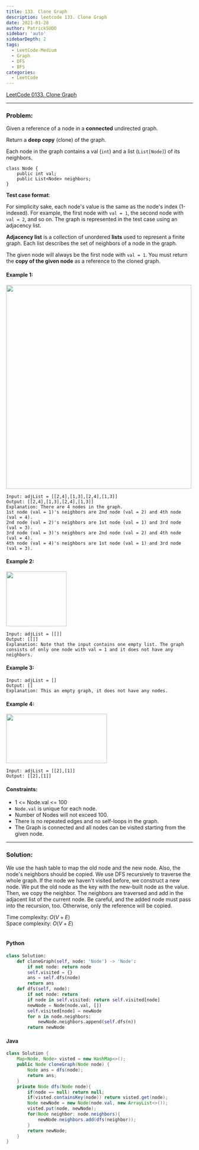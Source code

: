```yaml
---
title: 133. Clone Graph
description: leetcode 133. Clone Graph
date: 2021-01-28
author: PatrickSUDO
sidebar: 'auto'
sidebarDepth: 2
tags: 
  - LeetCode-Medium
  - Graph
  - DFS
  - BFS
categories:
  - LeetCode
---
```

[LeetCode 0133. Clone Graph](https://leetcode.com/problems/clone-graph/)

---
### Problem: <br/>

Given a reference of a node in a **connected** undirected graph.

Return a **deep copy** (clone) of the graph.

Each node in the graph contains a val (`int`) and a list (`List[Node]`) of its neighbors.

    class Node {
        public int val;
        public List<Node> neighbors;
    }
 

**Test case format**:

For simplicity sake, each node's value is the same as the node's index (1-indexed). For example, the first node with `val = 1`, the second node with `val = 2`, and so on. The graph is represented in the test case using an adjacency list.

**Adjacency list** is a collection of unordered **lists** used to represent a finite graph. Each list describes the set of neighbors of a node in the graph.

The given node will always be the first node with `val = 1`. You must return the **copy of the given node** as a reference to the cloned graph.

#### Example 1:
<img alt="" src="https://assets.leetcode.com/uploads/2019/11/04/133_clone_graph_question.png" style="width: 500px; height: 550px;">

    Input: adjList = [[2,4],[1,3],[2,4],[1,3]]
    Output: [[2,4],[1,3],[2,4],[1,3]]
    Explanation: There are 4 nodes in the graph.
    1st node (val = 1)'s neighbors are 2nd node (val = 2) and 4th node (val = 4).
    2nd node (val = 2)'s neighbors are 1st node (val = 1) and 3rd node (val = 3).
    3rd node (val = 3)'s neighbors are 2nd node (val = 2) and 4th node (val = 4).
    4th node (val = 4)'s neighbors are 1st node (val = 1) and 3rd node (val = 3).

#### Example 2:
<img alt="" src="https://assets.leetcode.com/uploads/2020/01/07/graph.png" style="width: 163px; height: 148px;">

    Input: adjList = [[]]
    Output: [[]]
    Explanation: Note that the input contains one empty list. The graph consists of only one node with val = 1 and it does not have any neighbors.

#### Example 3:

    Input: adjList = []
    Output: []
    Explanation: This an empty graph, it does not have any nodes.

#### Example 4:
<img alt="" src="https://assets.leetcode.com/uploads/2020/01/07/graph-1.png" style="width: 272px; height: 133px;">

    Input: adjList = [[2],[1]]
    Output: [[2],[1]]

#### Constraints:

- 1 <= Node.val <= 100
- `Node.val` is unique for each node.
- Number of Nodes will not exceed 100.
- There is no repeated edges and no self-loops in the graph.
- The Graph is connected and all nodes can be visited starting from the given node.

---
### Solution: <br/>

We use the hash table to map the old node and the new node. Also, the node's neighbors should be copied. We use DFS recursively to traverse the whole graph. If the node we haven't visited before, we construct a new node. We put the old node as the key with the new-built node as the value. Then, we copy the neighbor. The neighbors are traversed and add in the adjacent list of the current node. Be careful, and the added node must pass into the recursion, too. Otherwise, only the reference will be copied.

Time complexity: $O(V+E)$</br>
Space complexity: $O(V+E)$ 
</br>
</br>

#### Python
```python
class Solution:
    def cloneGraph(self, node: 'Node') -> 'Node':
        if not node: return node
        self.visited = {}
        ans = self.dfs(node) 
        return ans        
    def dfs(self, node):
        if not node: return
        if node in self.visited: return self.visited[node]
        newNode = Node(node.val, [])
        self.visited[node] = newNode
        for n in node.neighbors:
            newNode.neighbors.append(self.dfs(n))
        return newNode
```

#### Java
```java
class Solution {
    Map<Node, Node> visted = new HashMap<>();
    public Node cloneGraph(Node node) {
        Node ans = dfs(node);
        return ans;
    }
    private Node dfs(Node node){
        if(node == null) return null;
        if(visted.containsKey(node)) return visted.get(node);
        Node newNode = new Node(node.val, new ArrayList<>());
        visted.put(node, newNode);
        for(Node neighbor: node.neighbors){
            newNode.neighbors.add(dfs(neighbor));
        }
        return newNode;
    }
}
```


<Disqus shortname="patricksudo" />